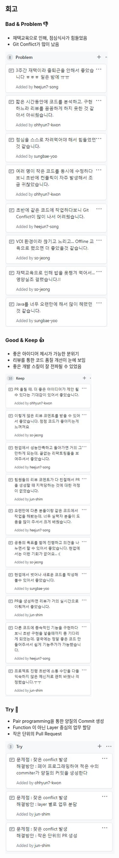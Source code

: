 ## 회고

### Bad & Problem :-1:

- 재택교육으로 인해, 점심식사가 힘들었음
- Git Conflict가 많이 났음

![](./image/reflection-bad.jpg)

### Good & Keep :+1:

- 좋은 아이디어 제시가 가능한 분위기
- 리뷰를 통한 코드 품질 개선이 눈에 보임
- 좋은 개발 스킬이 잘 전파될 수 있었음

![](./image/reflection-good.jpg)

### Try :muscle:

- Pair programming을 통한 양질의 Commit 생성
- Function 이 아닌 Layer 중심의 업무 할당
- 작은 단위의 Pull Request 

![](./image/reflection-try.jpg)
